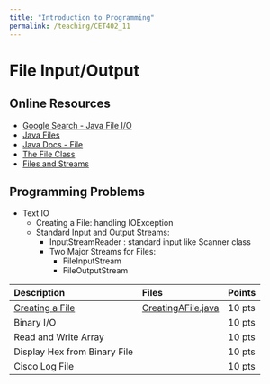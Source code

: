 ```yaml
---
title: "Introduction to Programming"
permalink: /teaching/CET402_11
---
```


# File Input/Output

## Online Resources
- [Google Search - Java File I/O](https://www.google.com/search?q=java+file+i+o+examples&rlz=1C1SQJL_enUS837US837&oq=java+file+i%2Fo+ex&aqs=chrome.2.69i57j33l5.5424j0j7&sourceid=chrome&ie=UTF-8)
- [Java Files](https://www.tutorialspoint.com/java/java_files_io.htm)
- [Java Docs - File](https://docs.oracle.com/javase/tutorial/essential/io/file.html)
- [The File Class](https://www.youtube.com/watch?v=7fC9nL3_AQQ)
- [Files and Streams](https://www.youtube.com/watch?v=3YRahx2ltSg)

## Programming Problems

- Text IO
  - Creating a File: handling IOException
  - Standard Input and Output Streams:
    - InputStreamReader : standard input like Scanner class
    - Two Major Streams for Files:
      - FileInputStream
      - FileOutputStream


| Description                                       | Files                                                             | Points |
| :------------------------------------------------ | :---------------------------------------------------------------- | :----- |
| [Creating a File](/teaching/CET402_CreatingAFile) | [CreatingAFile.java](/files/CET402/java_files/CreatingAFile.java) | 10 pts |
| Binary I/O                                        |                                                                   | 10 pts |
| Read and Write Array                              |                                                                   | 10 pts |
| Display Hex from Binary File                      |                                                                   | 10 pts |
| Cisco Log File                                    |                                                                   | 10 pts |
